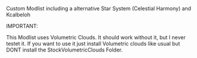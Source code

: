 Custom Modlist including a alternative Star System (Celestial Harmony) and Kcalbeloh

IMPORTANT:

This Modlist uses Volumetric Clouds. It should work without it, but I never testet it.
If you want to use it just install Volumetric clouds like usual but DONT install the StockVolumetricClouds Folder.
